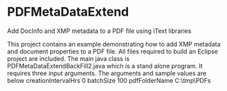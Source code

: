 # PDFMetaDataExtend
Add DocInfo and XMP metadata to a PDF file using iText libraries

This project contains an example demonstrating how to add XMP metadata and document properties to a PDF file.
All files required to build an Eclipse project are included. The main java class is PDFMetaDataExtendBackFill2.java
which is a stand alone program. It requires three input arguments. The arguments and sample values are below
creationIntervalHrs 0
batchSize 100
pdfFolderName C:\\tmp\\PDFs
